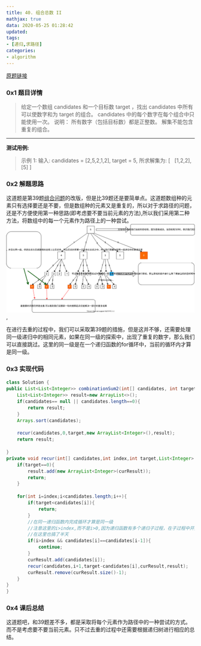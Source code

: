 ```yaml
---
title: 40. 组合总数 II 
mathjax: true
data: 2020-05-25 01:28:42
updated:
tags:
- [递归,求路径]
categories:
- algorithm
---
```


[原题链接](https://leetcode-cn.com/problems/combination-sum-ii/)

### 0x1 题目详情

> 给定一个数组 candidates 和一个目标数 target ，找出 candidates 中所有可以使数字和为 target 的组合。
candidates 中的每个数字在每个组合中只能使用一次。
说明：
所有数字（包括目标数）都是正整数。
解集不能包含重复的组合。 

---

**测试用例:**
>示例 1:
输入: candidates = [2,5,2,1,2], target = 5,
所求解集为:
[
  [1,2,2],
  [5]
]

### 0x2 解题思路

这道题是第39题[组合问题](39-Combination-Sum.md)的改版，但是比39题还是要简单点。这道题数组种的元素只有选择要还是不要，但是数组种的元素又是重复的，所以对于求路径的问题，还是不方便使用第一种思路(即考虑要不要当前元素的方法),所以我们采用第二种方法，将数组中的每一个元素作为路径上的一种尝试。
![组合总数II](images/40-combination-sum-II.drawio.svg),

在进行去重的过程中，我们可以采取第39题的措施，但是这并不够，还需要处理同一级递归中的相同元素，如果在同一级的探索中，出现了重复的数字，那么我们可以直接跳过。这里的同一级是在一个递归函数的for循环中，当前的循环内才算是同一级。

### 0x3 实现代码

``` java
class Solution {
public List<List<Integer>> combinationSum2(int[] candidates, int target) {
    List<List<Integer>> result=new ArrayList<>();
    if(candidates== null || candidates.length==0){
        return result;
    }
    Arrays.sort(candidates);

    recur(candidates,0,target,new ArrayList<Integer>(),result);
    return result;

}
private void recur(int[] candidates,int index,int target,List<Integer> curResult,List<List<Integer>> result){
    if(target==0){
        result.add(new ArrayList<Integer>(curResult));
        return;
    }

    for(int i=index;i<candidates.length;i++){
        if(target<candidates[i]){
            return;
        }
        //在同一递归函数内完成循环才算是同一级
        //注意这里的i>index,而不是i>0,因为递归函数有多个递归子过程，在子过程中开始的循环起点就不是0了啊
        //在这里也搞了半天
        if(i>index && candidates[i]==candidates[i-1]){
            continue;
        }
        curResult.add(candidates[i]);
        recur(candidates,i+1,target-candidates[i],curResult,result);
        curResult.remove(curResult.size()-1);
    }
}
}
```

### 0x4 课后总结

这道题吧，和39题差不多，都是采取将每个元素作为路径中的一种尝试的方式。而不是考虑要不要当前元素。只不过去重的过程中还需要根据递归树进行相应的总结。